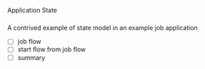 Application State
#####
A contrived example of state model in an example job application
 - [ ] job flow
 - [ ] start flow from job flow
 - [ ] summary
